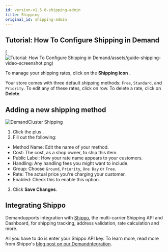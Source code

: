 ```yaml
---
id: version-v1.5.0-shipping-admin
title: Shipping
original_id: shipping-admin
---
```

    
## Tutorial: How To Configure Shipping in Demand

[![Tutorial: How To Configure Shipping in Demand/assets/guide-shipping-video-screenshot.png)](https://www.youtube.com/watch?v=fiR_kV1GBdg)

To manage your shipping rates, click on the **Shipping icon** <i class="rui font-icon fa fa-truck"></i>.

Your store comes with three default shipping methods: `Free`, `Standard`, and `Priority`. To edit any of these rates, click on row. To delete a rate, click on **Delete**.

## Adding a new shipping method

![](/assets/admin-dashboard-shipping-2.png "DemandCluster Shipping")

1.  Click the plus <i class="font-icon fa fa-plus"></i>.
2.  Fill out the following:

-   Method Name: Edit the name of your method.
-   Cost: The cost, as a shop owner, to ship this item.
-   Public Label: How your rate name appears to your customers.
-   Handling: Any handling fees you might want to include.
-   Group: Choose `Ground`, `Priority`, `One Day` or `Free`.
-   Rate: The actual price you're charging your customer.
-   Enabled: Check this to enable this option.

3.  Click **Save Changes**.

## Integrating Shippo

Demandupports integration with [Shippo](https://goshippo.com/), the multi-carrier Shipping API and Dashboard, for shipping tracking, address validation, rate calculation and more.

All you have to do is enter your Shippo API key. To learn more, read more from Shippo's [blog post on our Demandntegration](https://goshippo.com/blog/how-reaction-commerce-built-shipping-using-shippo/).
